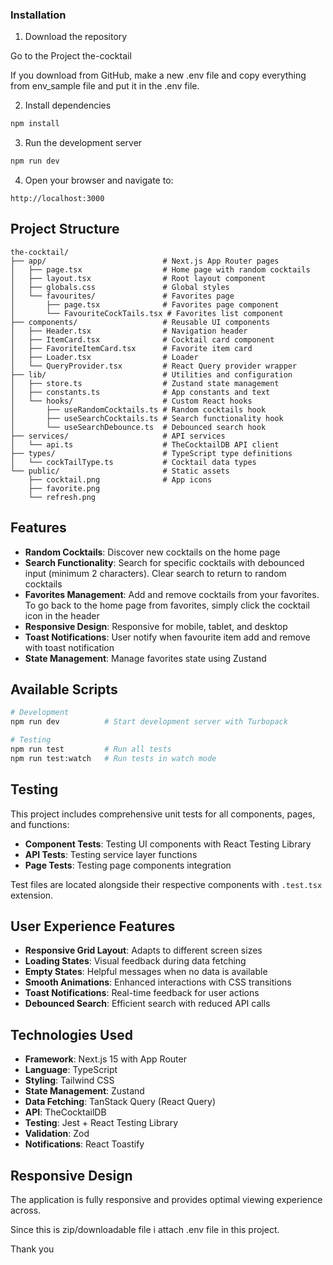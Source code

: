 ### Installation

1. Download the repository

Go to the Project the-cocktail

If you download from GitHub, make a new .env file and copy everything from env_sample file and put it in the .env file.

2. Install dependencies

```bash
npm install
```

3. Run the development server

```bash
npm run dev
```

4. Open your browser and navigate to:

```
http://localhost:3000
```

## Project Structure

```
the-cocktail/
├── app/                          # Next.js App Router pages
│   ├── page.tsx                  # Home page with random cocktails
│   ├── layout.tsx                # Root layout component
│   ├── globals.css               # Global styles
│   └── favourites/               # Favorites page
│       ├── page.tsx              # Favorites page component
│       └── FavouriteCockTails.tsx # Favorites list component
├── components/                   # Reusable UI components
│   ├── Header.tsx                # Navigation header
│   ├── ItemCard.tsx              # Cocktail card component
│   ├── FavoriteItemCard.tsx      # Favorite item card
│   ├── Loader.tsx                # Loader
│   └── QueryProvider.tsx         # React Query provider wrapper
├── lib/                          # Utilities and configuration
│   ├── store.ts                  # Zustand state management
│   ├── constants.ts              # App constants and text
│   └── hooks/                    # Custom React hooks
│       ├── useRandomCocktails.ts # Random cocktails hook
│       ├── useSearchCocktails.ts # Search functionality hook
│       └── useSearchDebounce.ts  # Debounced search hook
├── services/                     # API services
│   └── api.ts                    # TheCocktailDB API client
├── types/                        # TypeScript type definitions
│   └── cockTailType.ts           # Cocktail data types
└── public/                       # Static assets
    ├── cocktail.png              # App icons
    ├── favorite.png
    └── refresh.png
```

## Features

-  **Random Cocktails**: Discover new cocktails on the home page
-  **Search Functionality**: Search for specific cocktails with debounced input (minimum 2 characters). Clear search to return to random cocktails
-  **Favorites Management**: Add and remove cocktails from your favorites. To go back to the home page from favorites, simply click the cocktail icon in the header
-  **Responsive Design**: Responsive for mobile, tablet, and desktop
-  **Toast Notifications**: User notify when favourite item add and remove with toast notification
-  **State Management**: Manage favorites state using Zustand

## Available Scripts

```bash
# Development
npm run dev          # Start development server with Turbopack

# Testing
npm run test         # Run all tests
npm run test:watch   # Run tests in watch mode
```

## Testing

This project includes comprehensive unit tests for all components, pages, and functions:

-  **Component Tests**: Testing UI components with React Testing Library
-  **API Tests**: Testing service layer functions
-  **Page Tests**: Testing page components integration

Test files are located alongside their respective components with `.test.tsx` extension.

## User Experience Features

-  **Responsive Grid Layout**: Adapts to different screen sizes
-  **Loading States**: Visual feedback during data fetching
-  **Empty States**: Helpful messages when no data is available
-  **Smooth Animations**: Enhanced interactions with CSS transitions
-  **Toast Notifications**: Real-time feedback for user actions
-  **Debounced Search**: Efficient search with reduced API calls

## Technologies Used

-  **Framework**: Next.js 15 with App Router
-  **Language**: TypeScript
-  **Styling**: Tailwind CSS
-  **State Management**: Zustand
-  **Data Fetching**: TanStack Query (React Query)
-  **API**: TheCocktailDB
-  **Testing**: Jest + React Testing Library
-  **Validation**: Zod
-  **Notifications**: React Toastify

## Responsive Design

The application is fully responsive and provides optimal viewing experience across.

Since this is zip/downloadable file i attach .env file in this project.

Thank you
